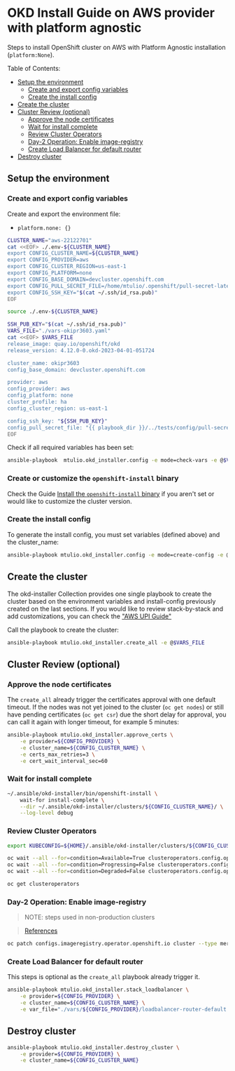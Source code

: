 # OKD Install Guide on AWS provider with platform agnostic

Steps to install OpenShift cluster on AWS with Platform Agnostic installation (`platform:None`).

Table of Contents:

- [Setup the environment](#setup)
    - [Create and export config variables](#setup-vars)
    - [Create the install config](#setup-config)
- [Create the cluster](#create-cluster)
- [Cluster Review (optional)](#review)
    - [Approve the node certificates](#review-approve-csr)
    - [Wait for install complete](#review-wait-for-complete)
    - [Review Cluster Operators](#review-clusteroperators)
    - [Day-2 Operation: Enable image-registry](#review-day2-enable-registry)
    - [Create Load Balancer for default router](#review-create-ingress-lb)
- [Destroy cluster](#destroy-cluster)


## Setup the environment <a name="setup"></a>

### Create and export config variables <a name="setup-vars"></a>

Create and export the environment file:

- `platform.none: {}`
```bash
CLUSTER_NAME="aws-22122701"
cat <<EOF> ./.env-${CLUSTER_NAME}
export CONFIG_CLUSTER_NAME=${CLUSTER_NAME}
export CONFIG_PROVIDER=aws
export CONFIG_CLUSTER_REGION=us-east-1
export CONFIG_PLATFORM=none
export CONFIG_BASE_DOMAIN=devcluster.openshift.com
export CONFIG_PULL_SECRET_FILE=/home/mtulio/.openshift/pull-secret-latest.json
export CONFIG_SSH_KEY="$(cat ~/.ssh/id_rsa.pub)"
EOF

source ./.env-${CLUSTER_NAME}

SSH_PUB_KEY="$(cat ~/.ssh/id_rsa.pub)"
VARS_FILE="./vars-okipr3603.yaml"
cat <<EOF> $VARS_FILE
release_image: quay.io/openshift/okd
release_version: 4.12.0-0.okd-2023-04-01-051724

cluster_name: okipr3603
config_base_domain: devcluster.openshift.com

provider: aws
config_provider: aws
config_platform: none
cluster_profile: ha
config_cluster_region: us-east-1

config_ssh_key: "${SSH_PUB_KEY}"
config_pull_secret_file: "{{ playbook_dir }}/../tests/config/pull-secret-okd-fake.json"
EOF

```

Check if all required variables has been set:

```bash
ansible-playbook  mtulio.okd_installer.config -e mode=check-vars -e @$VARS_FILE
```

### Create or customize the `openshift-install` binary

Check the Guide [Install the `openshift-install` binary](./install-openshift-install.md) if you aren't set or would like to customize the cluster version.

### Create the install config <a name="setup-config"></a>

To generate the install config, you must set variables (defined above) and the cluster_name:

```bash
ansible-playbook mtulio.okd_installer.config -e mode=create-config -e @$VARS_FILE
```

## Create the cluster <a name="create-cluster"></a>

The okd-installer Collection provides one single playbook to create the cluster based on the environment variables and install-config previously created on the last sections. If you would like to review stack-by-stack and add customizations, you can check the ["AWS UPI Guide"](./aws-upi.md)

Call the playbook to create the cluster:

```bash
ansible-playbook mtulio.okd_installer.create_all -e @$VARS_FILE
```

## Cluster Review (optional) <a name="review"></a>

### Approve the node certificates <a name="review-approve-csr"></a>

The `create_all` already trigger the certificates approval with one default timeout. If the nodes was not yet joined to the cluster (`oc get nodes`) or still have pending certificates (`oc get csr`) due the short delay for approval, you can call it again with longer timeout, for example 5 minutes:

```bash
ansible-playbook mtulio.okd_installer.approve_certs \
    -e provider=${CONFIG_PROVIDER} \
    -e cluster_name=${CONFIG_CLUSTER_NAME} \
    -e certs_max_retries=3 \
    -e cert_wait_interval_sec=60
```

<!-- - Approve the certificates (manually)

```bash
approve_certs() {
    export KUBECONFIG=${HOME}/.ansible/okd-installer/clusters/${CONFIG_CLUSTER_NAME}/auth/kubeconfig
    for i in $(oc get csr --no-headers  | \
                grep -i pending         | \
                awk '{ print $1 }')     ; do \
        echo "> Approving certificate $i"; \
        oc adm certificate approve $i; \
    done
}
while true; do approve_certs; sleep 30; done
``` -->

### Wait for install complete <a name="review-wait-for-complete"></a>

```bash
~/.ansible/okd-installer/bin/openshift-install \
    wait-for install-complete \
    --dir ~/.ansible/okd-installer/clusters/${CONFIG_CLUSTER_NAME}/ \
    --log-level debug
```

### Review Cluster Operators <a name="review-clusteroperators"></a>

```bash
export KUBECONFIG=${HOME}/.ansible/okd-installer/clusters/${CONFIG_CLUSTER_NAME}/auth/kubeconfig

oc wait --all --for=condition=Available=True clusteroperators.config.openshift.io --timeout=10m > /dev/null
oc wait --all --for=condition=Progressing=False clusteroperators.config.openshift.io --timeout=10m > /dev/null
oc wait --all --for=condition=Degraded=False clusteroperators.config.openshift.io --timeout=10m > /dev/null

oc get clusteroperators
```

### Day-2 Operation: Enable image-registry <a name="review-day2-enable-registry"></a>

> NOTE: steps used in non-production clusters

> [References](https://docs.openshift.com/container-platform/4.6/registry/configuring_registry_storage/configuring-registry-storage-baremetal.html)

```bash
oc patch configs.imageregistry.operator.openshift.io cluster --type merge --patch '{"spec":{"managementState":"Managed","storage":{"emptyDir":{}}}}'
```

<!-- ```bash
ansible-playbook mtulio.okd_installer.create_imageregistry \
    -e cluster_name=${CONFIG_CLUSTER_NAME}
``` -->

### Create Load Balancer for default router <a name="review-create-ingress-lb"></a>

This steps is optional as the `create_all` playbook already trigger it.

```bash
ansible-playbook mtulio.okd_installer.stack_loadbalancer \
    -e provider=${CONFIG_PROVIDER} \
    -e cluster_name=${CONFIG_CLUSTER_NAME} \
    -e var_file="./vars/${CONFIG_PROVIDER}/loadbalancer-router-default.yaml"
```


## Destroy cluster <a name="destroy-cluster"></a>

```bash
ansible-playbook mtulio.okd_installer.destroy_cluster \
    -e provider=${CONFIG_PROVIDER} \
    -e cluster_name=${CONFIG_CLUSTER_NAME}
```
